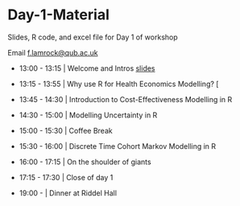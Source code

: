 # Day-1-Material

Slides, R code, and excel file for Day 1 of workshop

Email f.lamrock@qub.ac.uk 

- 13:00 - 13:15 | Welcome and Intros [slides](https://github.com/HealthEconomicsDataDive/Day-1-Material/blob/master/Day%201%20-%20Session%201.pdf)

- 13:15 - 13:55 | Why use R for Health Economics Modelling? [

- 13:45 - 14:30 | Introduction to Cost-Effectiveness Modelling in R

- 14:30 - 15:00 | Modelling Uncertainty in R

- 15:00 - 15:30 | Coffee Break

- 15:30 - 16:00 | Discrete Time Cohort Markov Modelling in R

- 16:00 - 17:15 | On the shoulder of giants

- 17:15 - 17:30 | Close of day 1

- 19:00 - | Dinner at Riddel Hall
